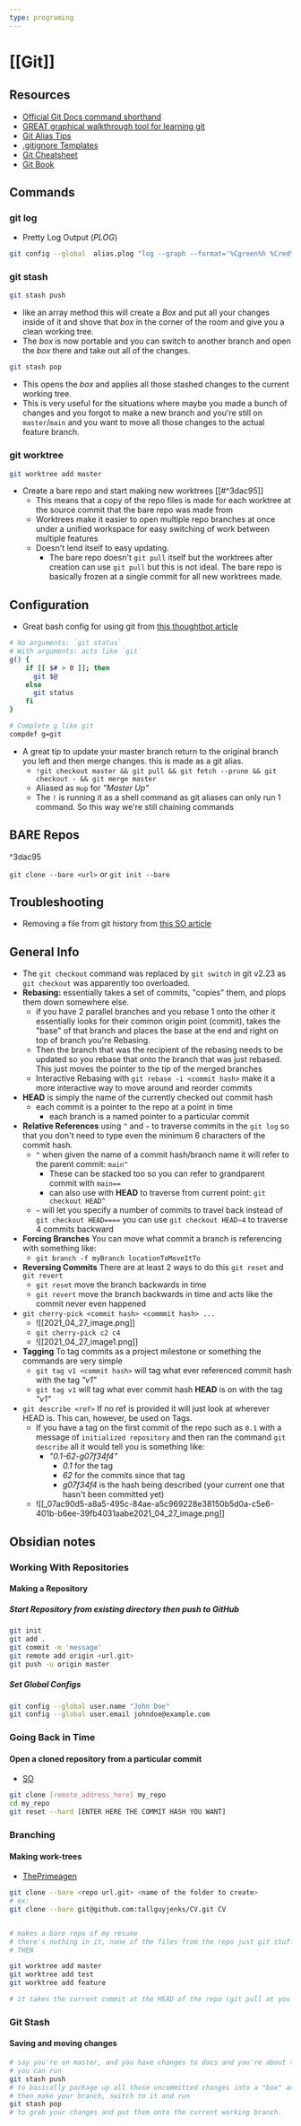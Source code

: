 ```yaml
---
type: programing 
---
```

# [[Git]]
## Resources

-   [Official Git Docs command shorthand](https://git-scm.com/docs)
-   [GREAT graphical walkthrough tool for learning git](https://learngitbranching.js.org/)
-   [Git Alias Tips](https://www.atlassian.com/blog/git/advanced-git-aliases)
-   [.gitignore Templates](https://github.com/github/gitignore)
-   [Git Cheatsheet](https://ndpsoftware.com/git-cheatsheet.html)
-   [Git Book](https://git-scm.com/docs)

## Commands

### git log

-   Pretty Log Output (_PLOG_)

```bash
git config --global  alias.plog "log --graph --format='%Cgreen%h %Cred%aN%Cblue%d%Creset %s %C(yellow)(%cr)%Creset'"
```

### git stash

```bash
git stash push 
```

-   like an array method this will create a _Box_ and put all your changes inside of it and shove that _box_ in the corner of the room and give you a clean working tree.
-   The _box_ is now portable and you can switch to another branch and open the _box_ there and take out all of the changes.

```bash
git stash pop
```

-   This opens the _box_ and applies all those stashed changes to the current working tree.
-   This is very useful for the situations where maybe you made a bunch of changes and you forgot to make a new branch and you're still on `master`/`main` and you want to move all those changes to the actual feature branch.

### git worktree

```bash
git worktree add master
```

-   Create a bare repo and start making new worktrees [[#^3dac95]]
    -   This means that a copy of the repo files is made for each worktree at the source commit that the bare repo was made from
    -   Worktrees make it easier to open multiple repo branches at once under a unified workspace for easy switching of work between multiple features
    -   Doesn't lend itself to easy updating.
        -   The bare repo doesn't `git pull` itself but the worktrees after creation can use `git pull` but this is not ideal. The bare repo is basically frozen at a single commit for all new worktrees made.

## Configuration

-   Great bash config for using git from [this thoughtbot article](https://thoughtbot.com/upcase/videos/git-customizing)

```bash
# No arguments: `git status`
# With arguments: acts like `git`
g() {
    if [[ $# > 0 ]]; then
      git $@
    else
      git status
    fi
}

# Complete g like git
compdef g=git
```

-   A great tip to update your master branch return to the original branch you left and then merge changes. this is made as a git alias.
    -   `!git checkout master && git pull && git fetch --prune && git checkout - && git merge master`
    -   Aliased as `mup` for _"Master Up"_
    -   The `!` is running it as a shell command as git aliases can only run 1 command. So this way we're still chaining commands

## BARE Repos

^3dac95

`git clone --bare <url>` or `git init --bare`

## Troubleshooting

-   Removing a file from git history from [this SO article](https://stackoverflow.com/questions/307828/how-do-you-fix-a-bad-merge-and-replay-your-good-commits-onto-a-fixed-merge/15729420#15729420)

## General Info

-   The `git checkout` command was replaced by `git switch` in git v2.23 as `git checkout` was apparently too overloaded.
-   **Rebasing:** essentially takes a set of commits, "copies" them, and plops them down somewhere else.
    -   if you have 2 parallel branches and you rebase 1 onto the other it essentially looks for their common origin point (commit), takes the "base" of that branch and places the base at the end and right on top of branch you're Rebasing.
    -   Then the branch that was the recipient of the rebasing needs to be updated so you rebase that onto the branch that was just rebased. This just moves the pointer to the tip of the merged branches
    -   Interactive Rebasing with `git rebase -i <commit hash>` make it a more interactive way to move around and reorder commits
-   **HEAD** is simply the name of the currently checked out commit hash
    -   each commit is a pointer to the repo at a point in time
        -   each branch is a named pointer to a particular commit
-   **Relative References** using `^` and `~` to traverse commits in the `git log` so that you don't need to type even the minimum 6 characters of the commit hash.
    -   `^` when given the name of a commit hash/branch name it will refer to the parent commit: `main^`
        -   These can be stacked too so you can refer to grandparent commit with `main==`
        -   can also use with **HEAD** to traverse from current point: `git checkout HEAD^`
    -   `~` will let you specify a number of commits to travel back instead of `git checkout HEAD====` you can use `git checkout HEAD~4` to traverse 4 commits backward
-   **Forcing Branches** You can move what commit a branch is referencing with something like:
    -   `git branch -f myBranch locationToMoveItTo`
-   **Reversing Commits** There are at least 2 ways to do this `git reset` and `git revert`
    -   `git reset` move the branch backwards in time
    -   `git revert` move the branch backwards in time and acts like the commit never even happened
-   `git cherry-pick <commit hash> <commmit hash> ...`
    -   ![[2021_04_27_image.png]]
    -   `git cherry-pick c2 c4`
    -   ![[2021_04_27_image1.png]]
-   **Tagging** To tag commits as a project milestone or something the commands are very simple
    -   `git tag v1 <commit hash>` will tag what ever referenced commit hash with the tag _"v1"_
    -   `git tag v1` will tag what ever commit hash **HEAD** is on with the tag _"v1"_
-   `git describe <ref>` If no ref is provided it will just look at wherever HEAD is. This can, however, be used on Tags.
    -   If you have a tag on the first commit of the repo such as `0.1` with a message of `initialized repository` and then ran the command `git describe` all it would tell you is something like:
        -   _"0.1-62-g07f34f4"_
            -   _0.1_ for the tag
            -   _62_ for the commits since that tag
            -   _g07f34f4_ is the hash being described (your current one that hasn't been committed yet)
    -   ![[_07ac90d5-a8a5-495c-84ae-a5c969228e38150b5d0a-c5e6-401b-b6ee-39fb4031aabe2021_04_27_image.png]]

## Obsidian notes

### Working With Repositories

#### Making a Repository

##### Start Repository from existing directory then push to GitHub

```bash
git init
git add .
git commit -m 'message'
git remote add origin <url.git>
git push -u origin master
```

##### Set Global Configs

```bash
git config --global user.name "John Doe"
git config --global user.email johndoe@example.com
```

### Going Back in Time

#### Open a cloned repository from a particular commit

-   [SO](https://stackoverflow.com/questions/3555107/git-clone-particular-version-of-remote-repository)

```bash
git clone [remote_address_here] my_repo
cd my_repo
git reset --hard [ENTER HERE THE COMMIT HASH YOU WANT]
```

### Branching

#### Making work-trees

-   [ThePrimeagen](https://youtu.be/2uEqYw-N8uE)

```bash
git clone --bare <repo url.git> <name of the folder to create>
# ex:
git clone --bare git@github.com:tallguyjenks/CV.git CV


# makes a bare repo of my resume
# there's nothing in it, none of the files from the repo just git stuff
# THEN

git worktree add master
git worktree add test
git worktree add feature

# it takes the current commit at the HEAD of the repo (git pull at you're at the most recent) and this way # you're working with 3 folders basically 3 branches of the same repo but simultaneously. NO SWITCHING BACK & AND FORTH 🤯️🤯️🤯️
```

### Git Stash

#### Saving and moving changes

```bash
# say you're on master, and you have changes to docs and you're about to make a commit, but you realize "oh crap, I'm still on master, I needed to put this on a feature branch!" 
# you can run 
git stash push 
# to basically package up all those uncommitted changes into a "box" and shove it into a corner returning to a master branch that is a mirror of remote master (CLEAN!) 
# then make your branch, switch to it and run 
git stash pop 
# to grab your changes and put them onto the current working branch. 
```
